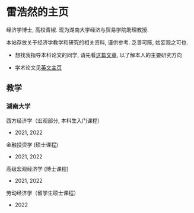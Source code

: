 # 雷浩然的主页

经济学博士, 高校青椒. 现为湖南大学经济与贸易学院助理教授.

本站存放关于经济学教学和研究的相关资料, 谨供参考. 乏善可陈, 姑妄观之可也.

- 想找我指导本科论文的同学, 请先看[这篇文章](ugthesis), 以了解本人的主要研究方向

- 学术论文见[英文主页](/)

## 教学

### 湖南大学

西方经济学（宏观部分, 本科生入门课程）
- 2021, 2022

金融投资学 (硕士课程)
- 2021, 2022

高级宏观经济学 (博士课程)
- 2021, 2022

劳动经济学（留学生硕士课程）
- 2022

<!-- ## 外链

### 在线博弈

- [Game of trust]: 为何 Tit-for-tat (投桃报李---以牙还牙) 是好策略
- [Stable marriage problem]: 延迟接受算法 Gale-Shapley algorithm

[Game of trust]: https://ncase.me/trust/
[Stable marriage problem]: http://mathsite.math.berkeley.edu/smp/smp.html

### 其它

- [Nick Arnosti], 运筹学, 配给公共物品. 他的[《科研反思》]一文对我很有启发
- [Tim Roughgarden], 算法博弈论, 区块链
- [nLab], 数学维基. 我从这里学了一点拓扑


[Nick Arnosti]: https://nickarnosti.com/
[《科研反思》]: https://shimo.im/docs/rWrqxqcx933TkDCt/
[Tim Roughgarden]: http://timroughgarden.org/teaching.html
[nLab]: https://ncatlab.org/nlab/show/HomePage
 -->